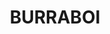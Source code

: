 ---
lastmod: '2025-04-06T06:05:20+00:00'
latitude: -35.542622
layout: suburb
longitude: 144.230168
postcode: '2732'
state: NSW
title: BURRABOI
url: /nsw/burraboi/
---
